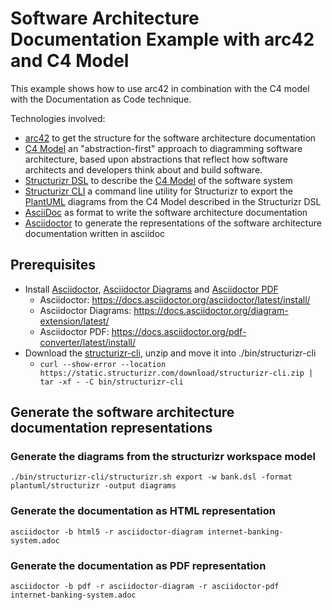 # Software Architecture Documentation Example with arc42 and C4 Model
This example shows how to use arc42 in combination with the C4 model with the Documentation as Code technique.

Technologies involved:

* [arc42](https://arc42.org/) to get the structure for the software architecture documentation
* [C4 Model](https://c4model.com/) an "abstraction-first" approach to diagramming software architecture, based upon abstractions that reflect how software architects and developers think about and build software.
* [Structurizr DSL](https://structurizr.com/dsl) to describe the [C4 Model](https://c4model.com/) of the software system
* [Structurizr CLI](https://github.com/structurizr/cli) a command line utility for Structurizr to export the [PlantUML](https://plantuml.com/) diagrams from the C4 Model described in the Structurizr DSL
* [AsciiDoc](https://asciidoc.org/) as format to write the software architecture documentation
* [Asciidoctor](https://docs.asciidoctor.org/asciidoctor) to generate the representations of the software architecture documentation written in asciidoc 

## Prerequisites

* Install [Asciidoctor](https://docs.asciidoctor.org/asciidoctor), [Asciidoctor Diagrams](https://docs.asciidoctor.org/diagram-extension/latest/) and [Asciidoctor PDF](https://docs.asciidoctor.org/pdf-converter/latest/)
    * Asciidoctor: https://docs.asciidoctor.org/asciidoctor/latest/install/
    * Asciidoctor Diagrams: https://docs.asciidoctor.org/diagram-extension/latest/
    * Asciidoctor PDF: https://docs.asciidoctor.org/pdf-converter/latest/install/
* Download the [structurizr-cli](https://static.structurizr.com/download/structurizr-cli.zip), unzip and move it into ./bin/structurizr-cli
    * `curl --show-error --location https://static.structurizr.com/download/structurizr-cli.zip | tar -xf - -C bin/structurizr-cli`

## Generate the software architecture documentation representations

### Generate the diagrams from the structurizr workspace model

``
./bin/structurizr-cli/structurizr.sh export -w bank.dsl -format plantuml/structurizr -output diagrams
``

### Generate the documentation as HTML representation

``
asciidoctor -b html5 -r asciidoctor-diagram internet-banking-system.adoc
``

### Generate the documentation as PDF representation

``
asciidoctor -b pdf -r asciidoctor-diagram -r asciidoctor-pdf  internet-banking-system.adoc
``
